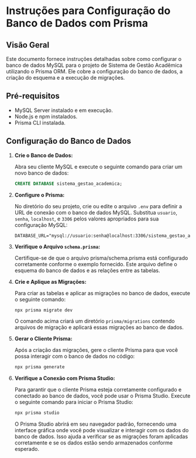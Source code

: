 # Instruções para Configuração do Banco de Dados com Prisma

## Visão Geral

Este documento fornece instruções detalhadas sobre como configurar o banco de dados MySQL para o projeto de Sistema de Gestão Acadêmica utilizando o Prisma ORM. Ele cobre a configuração do banco de dados, a criação do esquema e a execução de migrações.

## Pré-requisitos

- MySQL Server instalado e em execução.
- Node.js e npm instalados.
- Prisma CLI instalada.

## Configuração do Banco de Dados

1. **Crie o Banco de Dados:**

   Abra seu cliente MySQL e execute o seguinte comando para criar um novo banco de dados:

   ```sql
   CREATE DATABASE sistema_gestao_academica;

2. **Configure o Prisma:**

   No diretório do seu projeto, crie ou edite o arquivo `.env` para definir a URL de conexão com o banco de dados MySQL. Substitua `usuario`, `senha`, `localhost`, e `3306` pelos valores apropriados para sua configuração MySQL:

   ```env
   DATABASE_URL="mysql://usuario:senha@localhost:3306/sistema_gestao_academica"

3. **Verifique o Arquivo `schema.prisma`:**

   Certifique-se de que o arquivo prisma/schema.prisma está configurado corretamente conforme o exemplo fornecido. Este arquivo define o esquema do banco de dados e as relações entre as tabelas.

4. **Crie e Aplique as Migrações:**

   Para criar as tabelas e aplicar as migrações no banco de dados, execute o seguinte comando:

   ```bash
   npx prisma migrate dev
   ```

   O comando acima criará um diretório `prisma/migrations` contendo arquivos de migração e aplicará essas migrações ao banco de dados.

5. **Gerar o Cliente Prisma:**
   
   Após a criação das migrações, gere o cliente Prisma para que você possa interagir com o banco de dados no código:

   ```bash
   npx prisma generate

6. **Verifique a Conexão com Prisma Studio:**

   Para garantir que o cliente Prisma esteja corretamente configurado e conectado ao banco de dados, você pode usar o Prisma Studio. Execute o seguinte comando para iniciar o Prisma Studio:

   ```bash
   npx prisma studio
   ```
   
   O Prisma Studio abrirá em seu navegador padrão, fornecendo uma interface gráfica onde você pode visualizar e interagir com os dados do banco de dados. Isso ajuda a verificar se as migrações foram aplicadas           corretamente e se os dados estão sendo armazenados conforme esperado.
